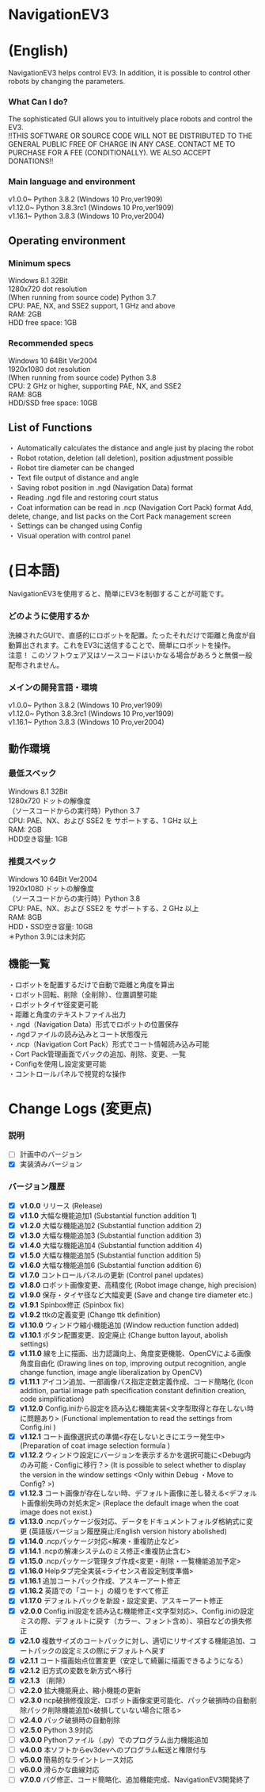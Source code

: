 # NavigationEV3
# (English)
NavigationEV3 helps control EV3. In addition, it is possible to control other robots by changing the parameters.

### What Can I do?  
The sophisticated GUI allows you to intuitively place robots and control the EV3.  
!!THIS SOFTWARE OR SOURCE CODE WILL NOT BE DISTRIBUTED TO THE GENERAL PUBLIC FREE OF CHARGE IN ANY CASE. CONTACT ME TO PURCHASE FOR A FEE (CONDITIONALLY). WE ALSO ACCEPT DONATIONS!!

### Main language and environment  
v1.0.0~ Python 3.8.2 (Windows 10 Pro,ver1909)  
v1.12.0~ Python 3.8.3rc1 (Windows 10 Pro,ver1909)  
v1.16.1~ Python 3.8.3 (Windows 10 Pro,ver2004)

## Operating environment    
### Minimum specs  
Windows 8.1 32Bit  
1280x720 dot resolution  
(When running from source code) Python 3.7  
CPU: PAE, NX, and SSE2 support, 1 GHz and above  
RAM: 2GB  
HDD free space: 1GB  

### Recommended specs  
Windows 10 64Bit Ver2004  
1920x1080 dot resolution  
(When running from source code) Python 3.8  
CPU: 2 GHz or higher, supporting PAE, NX, and SSE2  
RAM: 8GB  
HDD/SSD free space: 10GB  

## List of Functions
・ Automatically calculates the distance and angle just by placing the robot  
・ Robot rotation, deletion (all deletion), position adjustment possible  
・ Robot tire diameter can be changed  
・ Text file output of distance and angle  
・ Saving robot position in .ngd (Navigation Data) format  
・ Reading .ngd file and restoring court status  
・ Coat information can be read in .ncp (Navigation Cort Pack) format Add, delete, change, and list packs on the Cort Pack management screen  
・ Settings can be changed using Config  
・ Visual operation with control panel  


# (日本語)
NavigationEV3を使用すると、簡単にEV3を制御することが可能です。

### どのように使用するか  
洗練されたGUIで、直感的にロボットを配置。たったそれだけで距離と角度が自動算出されます。これをEV3に送信することで、簡単にロボットを操作。  
注意！ このソフトウェア又はソースコードはいかなる場合があろうと無償一般配布されません。

### メインの開発言語・環境  
v1.0.0~ Python 3.8.2 (Windows 10 Pro,ver1909)  
v1.12.0~ Python 3.8.3rc1 (Windows 10 Pro,ver1909)  
v1.16.1~ Python 3.8.3 (Windows 10 Pro,ver2004)

## 動作環境  
### 最低スペック  
Windows 8.1 32Bit  
1280x720 ドットの解像度  
（ソースコードからの実行時）Python 3.7  
CPU: PAE、NX、および SSE2 を サポートする、1 GHz 以上  
RAM: 2GB  
HDD空き容量: 1GB  

### 推奨スペック  
Windows 10 64Bit Ver2004  
1920x1080 ドットの解像度  
（ソースコードからの実行時）Python 3.8  
CPU: PAE、NX、および SSE2 を サポートする、2 GHz 以上  
RAM: 8GB  
HDD・SSD空き容量: 10GB  
＊Python 3.9には未対応


## 機能一覧
・ロボットを配置するだけで自動で距離と角度を算出  
・ロボット回転、削除（全削除）、位置調整可能  
・ロボットタイヤ径変更可能  
・距離と角度のテキストファイル出力  
・.ngd（Navigation Data）形式でロボットの位置保存  
・.ngdファイルの読み込みとコート状態復元  
・.ncp（Navigation Cort Pack）形式でコート情報読み込み可能  
・Cort Pack管理画面でパックの追加、削除、変更、一覧  
・Configを使用し設定変更可能  
・コントロールパネルで視覚的な操作  


# Change Logs (変更点)  
### 説明
- [ ] 計画中のバージョン
- [x] 実装済みバージョン

### バージョン履歴
- [x] **v1.0.0** リリース (Release)
- [x] **v1.1.0** 大幅な機能追加1 (Substantial function addition 1)
- [x] **v1.2.0** 大幅な機能追加2 (Substantial function addition 2)
- [x] **v1.3.0** 大幅な機能追加3 (Substantial function addition 3)
- [x] **v1.4.0** 大幅な機能追加4 (Substantial function addition 4)
- [x] **v1.5.0** 大幅な機能追加5 (Substantial function addition 5)
- [x] **v1.6.0** 大幅な機能追加6 (Substantial function addition 6)
- [x] **v1.7.0** コントロールパネルの更新 (Control panel updates)
- [x] **v1.8.0** ロボット画像変更、高精度化 (Robot image change, high precision)
- [x] **v1.9.0** 保存・タイヤ径など大幅変更 (Save and change tire diameter etc.)
- [x] **v1.9.1** Spinbox修正 (Spinbox fix)
- [x] **v1.9.2** ttkの定義変更 (Change ttk definition)
- [x] **v1.10.0** ウィンドウ縮小機能追加 (Window reduction function added)
- [x] **v1.10.1** ボタン配置変更、設定廃止 (Change button layout, abolish settings)
- [x] **v1.11.0** 線を上に描画、出力認識向上、角度変更機能、OpenCVによる画像角度自由化
                  (Drawing lines on top, improving output recognition, angle change function, image angle liberalization by OpenCV)
- [x] **v1.11.1** アイコン追加、一部画像パス指定定数定義作成、コード簡略化 (Icon addition, partial image path specification constant definition creation, code simplification)
- [x] **v1.12.0** Config.iniから設定を読み込む機能実装<文字型取得と存在しない時に問題あり> (Functional implementation to read the settings from Config.ini <There is a problem when there is no character type acquisition>)
- [x] **v1.12.1** コート画像選択式の準備<存在しないときにエラー発生中> (Preparation of coat image selection formula <error occurs when it does not exist>)
- [x] **v1.12.2** ウィンドウ設定にバージョンを表示するかを選択可能に<Debug内のみ可能・Configに移行？> (It is possible to select whether to display the version in the window settings <Only within Debug ・Move to Config? >)
- [x] **v1.12.3** コート画像が存在しない時、デフォルト画像に差し替える<デフォルト画像紛失時の対処未定> (Replace the default image when the coat image does not exist.)
- [x] **v1.13.0** .ncpパッケージ仮対応、データをドキュメントフォルダ格納式に変更 (英語版バージョン履歴廃止/English version history abolished)
- [x] **v1.14.0** .ncpパッケージ対応<解凍・重複防止など>
- [x] **v1.14.1** .ncpの解凍システムのミス修正<重複防止含む>
- [x] **v1.15.0** .ncpパッケージ管理タブ作成<変更・削除・一覧機能追加予定>
- [x] **v1.16.0** Helpタブ完全実装<ライセンス者設定制度準備>
- [x] **v1.16.1** 追加コートパック作成、アスキーアート修正
- [x] **v1.16.2** 英語での「コート」の綴りをすべて修正
- [x] **v1.17.0** デフォルトパックを新設・設定変更、アスキーアート修正
- [x] **v2.0.0** Config.ini設定を読み込む機能修正<文字型対応>、Config.iniの設定ミスの際、デフォルトに戻す（カラー、フォント含め）、項目などの損失修正
- [x] **v2.1.0** 複数サイズのコートパックに対し、適切にリサイズする機能追加、コートパックの設定ミスの際にデフォルトへ戻す
- [x] **v2.1.1** コート描画始点位置変更（安定して綺麗に描画できるようになる）
- [x] **v2.1.2** 旧方式の変数を新方式へ移行
- [x] **v2.1.3** （削除）
- [ ] **v2.2.0** 拡大機能廃止、縮小機能の更新
- [ ] **v2.3.0** ncp破損修復設定、ロボット画像変更可能化、パック破損時の自動削除パック削除機能追加<破損していない場合に限る>
- [ ] **v2.4.0** パック破損時の自動削除
- [ ] **v2.5.0** Python 3.9対応
- [ ] **v3.0.0** Pythonファイル（.py）でのプログラム出力機能追加
- [ ] **v4.0.0** 本ソフトからev3devへのプログラム転送と権限付与
- [ ] **v5.0.0** 簡易的なライントレース対応
- [ ] **v6.0.0** 滑らかな曲線対応
- [ ] **v7.0.0** バグ修正、コード簡略化、追加機能完成、NavigationEV3開発終了
